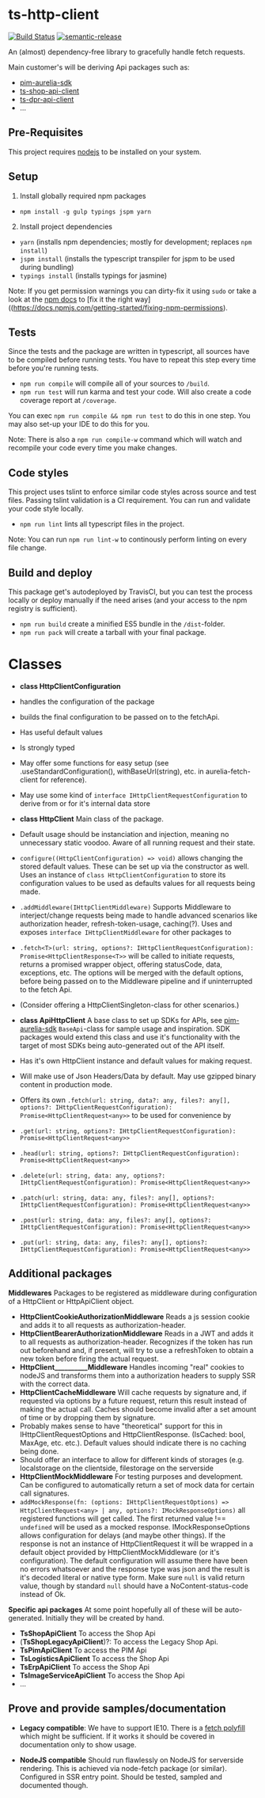 # ts-http-client

[![Build Status](https://travis-ci.org/crazyfactory/ts-http-client.svg)](https://travis-ci.org/crazyfactory/ts-http-client)
[![semantic-release](https://img.shields.io/badge/%20%20%F0%9F%93%A6%F0%9F%9A%80-semantic--release-e10079.svg)](https://github.com/semantic-release/semantic-release)


An (almost) dependency-free library to gracefully handle fetch requests. 

Main customer's will be deriving Api packages such as:
- [pim-aurelia-sdk](https://github.com/crazyfactory/pim-aurelia-sdk/)
- [ts-shop-api-client](https://github.com/crazyfactory/ts-shop-api-client/)
- [ts-dpr-api-client](https://github.com/crazyfactory/ts-dpr-api-client/)
- ...

## Pre-Requisites

This project requires [nodejs](https://nodejs.org/en/download/) to be installed on your system. 

## Setup

1) Install globally required npm packages
- `npm install -g gulp typings jspm yarn`

2) Install project dependencies
- `yarn` (installs npm dependencies; mostly for development; replaces `npm install`)
- `jspm install` (installs the typescript transpiler for jspm to be used during bundling)
- `typings install` (installs typings for jasmine)

Note: If you get permission warnings you can dirty-fix it using `sudo` or take a look at the [npm docs](https://docs.npmjs.com) to [fix it the right way]((https://docs.npmjs.com/getting-started/fixing-npm-permissions).

## Tests

Since the tests and the package are written in typescript, all sources have to be compiled before running tests. You have to repeat this step every time before you're running tests.

- `npm run compile` will compile all of your sources to `/build`.
- `npm run test` will run karma and test your code. Will also create a code coverage report at `/coverage`.

You can exec `npm run compile && npm run test` to do this in one step. You may also set-up your IDE to do this for you.

Note: There is also a `npm run compile-w` command which will watch and recompile your code every time you make changes.

## Code styles

This project uses tslint to enforce similar code styles across source and test files. Passing tslint validation is a CI requirement. You can run and validate your code style locally.

- `npm run lint` lints all typescript files in the project.

Note: You can run `npm run lint-w` to continously perform linting on every file change.

## Build and deploy

This package get's autodeployed by TravisCI, but you can test the process locally or deploy manually if the need arises (and your access to the npm registry is sufficient).

- `npm run build` create a minified ES5 bundle in the `/dist`-folder.
- `npm run pack` will create a tarball with your final package.

# Classes

- **class HttpClientConfiguration** 
 - handles the configuration of the package
 - builds the final configuration to be passed on to the fetchApi. 
 - Has useful default values
 - Is strongly typed
 - May offer some functions for easy setup (see .useStandardConfiguration(), withBaseUrl(string), etc. in aurelia-fetch-client for reference).
 - May use some kind of ```interface IHttpClientRequestConfiguration``` to derive from or for it's internal data store

- **class HttpClient** Main class of the package. 
 - Default usage should be instanciation and injection, meaning no unnecessary static voodoo. Aware of all running request and their state. 
 - ```configure((HttpClientConfiguration) => void)``` allows changing the stored default values. These can be set up via the constructor as well. Uses an instance of ```class HttpClientConfiguration``` to store its configuration values to be used as defaults values for all requests being made.
 - ```.addMiddleware(IHttpClientMiddleware)``` Supports Middleware to interject/change requests being made to handle advanced scenarios like authorization header, refresh-token-usage, caching(?). Uses and exposes ```interface IHttpClientMiddleware``` for other packages to 
 - ```.fetch<T>(url: string, options?: IHttpClientRequestConfiguration): Promise<HttpClientResponse<T>>``` will be called to initiate requests, returns a promised wrapper object, offering statusCode, data, exceptions, etc. The options will be merged with the default options, before being passed on to the Middleware pipeline and if uninterrupted to the fetch Api.
 - (Consider offering a HttpClientSingleton-class for other scenarios.)

- **class ApiHttpClient** A base class to set up SDKs for APIs, see [pim-aurelia-sdk](https://github.com/crazyfactory/pim-aurelia-sdk/) ```BaseApi```-class for sample usage and inspiration. SDK packages would extend this class and use it's functionality with the target of most SDKs being auto-generated out of the API itself.
 - Has it's own HttpClient instance and default values for making request.
 - Will make use of Json Headers/Data by default. May use gzipped binary content in production mode. 
 - Offers its own ```.fetch(url: string, data?: any, files?: any[], options?: IHttpClientRequestConfiguration): Promise<HttpClientRequest<any>>``` to be used for convenience by
  - ```.get(url: string, options?: IHttpClientRequestConfiguration): Promise<HttpClientRequest<any>>```
  - ```.head(url: string, options?: IHttpClientRequestConfiguration): Promise<HttpClientRequest<any>>```
  - ```.delete(url: string, data: any, options?: IHttpClientRequestConfiguration): Promise<HttpClientRequest<any>>```
  - ```.patch(url: string, data: any, files?: any[], options?: IHttpClientRequestConfiguration): Promise<HttpClientRequest<any>>```
  - ```.post(url: string, data: any, files?: any[], options?: IHttpClientRequestConfiguration): Promise<HttpClientRequest<any>>```
  - ```.put(url: string, data: any, files?: any[], options?: IHttpClientRequestConfiguration): Promise<HttpClientRequest<any>>``` 

## Additional packages
  
**Middlewares**
Packages to be registered as middleware during configuration of a HttpClient or HttpApiClient object.
- **HttpClientCookieAuthorizationMiddleware** Reads a js session cookie and adds it to all requests as authorization-header.
- **HttpClientBearerAuthorizationMiddleware** Reads in a JWT and adds it to all requests as authorization-header. Recognizes if the token has run out beforehand and, if present, will try to use a refreshToken to obtain a new token before firing the actual request.
- **HttpClient__________Middleware** Handles incoming "real" cookies to nodeJS and transforms them into a authorization headers to supply SSR with the correct data.
- **HttpClientCacheMiddleware** Will cache requests by signature and, if requested via options by a future request, return this result instead of making the actual call. Caches should become invalid after a set amount of time or by dropping them by signature.
 - Probably makes sense to have "theoretical" support for this in IHttpClientRequestOptions and HttpClientResponse. (IsCached: bool, MaxAge, etc. etc.). Default values should indicate there is no caching being done.
 - Should offer an interface to allow for different kinds of storages (e.g. localstorage on the clientside, filestorage on the serverside
- **HttpClientMockMiddleware** For testing purposes and development. Can be configured to automatically return a set of mock data for certain call signatures.
 - ```addMockResponse(fn: (options: IHttpClientRequestOptions) => HttpClientRequest<any> | any, options?: IMockResponseOptions)``` all registered functions will get called. The first returned value !== ```undefined``` will be used as a mocked response. IMockResponseOptions allows configuration for delays (and maybe other things). If the response is not an instance of HttpClientRequest it will be wrapped in a default object provided by HttpClientMockMiddleware (or it's configuration). The default configuration will assume there have been no errors whatsoever and the response type was json and the result is it's decoded literal or native type form. Make sure ```null``` is valid return value, though by standard ```null``` should have a NoContent-status-code instead of Ok.
  
**Specific api packages**
At some point hopefully all of these will be auto-generated. Initially they will be created by hand.
- **TsShopApiClient** To access the Shop Api
- (**TsShopLegacyApiClient**)?: To access the Legacy Shop Api. 
- **TsPimApiClient** To access the PIM Api
- **TsLogisticsApiClient** To access the Shop Api
- **TsErpApiClient** To access the Shop Api
- **TsImageServiceApiClient** To access the Shop Api
- ...


  
## Prove and provide samples/documentation
- **Legacy compatible**: We have to support IE10. There is a [fetch polyfill](https://github.com/github/fetch/) which might be sufficient. If it works it should be covered in documentation only to show usage.

- **NodeJS compatible** Should run flawlessly on NodeJS for serverside rendering. This is achieved via node-fetch package (or similar). Configured in SSR entry point. Should be tested, sampled and documented though.
